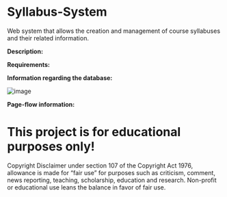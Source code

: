 # Syllabus-System
Web system that allows the creation and management of course syllabuses and their related information.

<b>Description:</b><br>

<b>Requirements:</b><br>

<b>Information regarding the database:</b><br>

![image](https://user-images.githubusercontent.com/84880545/129573048-ed09f3db-6e1c-430e-864d-5cceb4b1ff56.png)


<b>Page-flow information:</b><br>

<h1>This project is for educational purposes only!</h1>
Copyright Disclaimer under section 107 of the Copyright Act 1976, allowance is made for “fair use” for purposes such as criticism, comment, news reporting, teaching, scholarship, education and research.
Non-profit or educational use leans the balance in favor of fair use.

